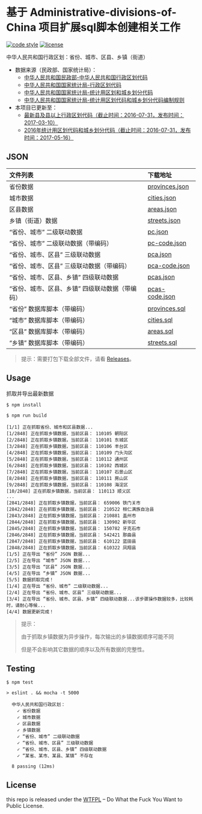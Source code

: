 # 基于 Administrative-divisions-of-China 项目扩展sql脚本创建相关工作

[![code style](https://img.shields.io/badge/code%20style-standard-brightgreen.svg)](http://standardjs.com/)
[![license](https://img.shields.io/badge/license-WTFPL%20--%20Do%20What%20the%20Fuck%20You%20Want%20to%20Public%20License-green.svg)](https://raw.githubusercontent.com/modood/Administrative-divisions-of-China/master/LICENSE)

中华人民共和国行政区划：省份、城市、区县、乡镇（街道）

*   数据来源（民政部、国家统计局）：
    * [中华人民共和国民政部-中华人民共和国行政区划代码](http://www.mca.gov.cn/article/sj/tjbz/a/)
    * [中华人民共和国国家统计局-行政区划代码](http://www.stats.gov.cn/tjsj/tjbz/xzqhdm/)
    * [中华人民共和国国家统计局-统计用区划和城乡划分代码](http://www.stats.gov.cn/tjsj/tjbz/tjyqhdmhcxhfdm/)
    * [中华人民共和国国家统计局-统计用区划代码和城乡划分代码编制规则](http://www.stats.gov.cn/tjsj/tjbz/200911/t20091125_8667.html)
*   本项目已更新至：
    * [最新县及县以上行政区划代码（截止时间：2016-07-31，发布时间：2017-03-10）](http://www.stats.gov.cn/tjsj/tjbz/xzqhdm/201703/t20170310_1471429.html)
    * [2016年统计用区划代码和城乡划分代码（截止时间：2016-07-31，发布时间：2017-05-16）](http://www.stats.gov.cn/tjsj/tjbz/tjyqhdmhcxhfdm/2016/index.html)

## JSON

| 文件列表                                     | 下载地址       |
|:---------------------------------------------|:---------------|
| 省份数据                                        | [provinces.json](https://github.com/FallenLeaveSeller/DB4ChinaAdministrativeRegion/blob/master/dist/provinces.json) |
| 城市数据                                        | [cities.json](https://github.com/FallenLeaveSeller/DB4ChinaAdministrativeRegion/blob/master/dist/cities.json) |
| 区县数据                                        | [areas.json](https://github.com/FallenLeaveSeller/DB4ChinaAdministrativeRegion/blob/master/dist/areas.json) |
| 乡镇（街道）数据                                | [streets.json](https://github.com/FallenLeaveSeller/DB4ChinaAdministrativeRegion/blob/master/dist/streets.json) |
| “省份、城市” 二级联动数据                       | [pc.json](https://github.com/FallenLeaveSeller/DB4ChinaAdministrativeRegion/blob/master/dist/pc.json) |
| “省份、城市” 二级联动数据（带编码）             | [pc-code.json](https://github.com/FallenLeaveSeller/DB4ChinaAdministrativeRegion/blob/master/dist/pc-code.json) |
| “省份、城市、区县” 三级联动数据                 | [pca.json](https://github.com/FallenLeaveSeller/DB4ChinaAdministrativeRegion/blob/master/dist/pca.json) |
| “省份、城市、区县” 三级联动数据（带编码）       | [pca-code.json](https://github.com/FallenLeaveSeller/DB4ChinaAdministrativeRegion/blob/master/dist/pca-code.json) |
| “省份、城市、区县、乡镇” 四级联动数据           | [pcas.json](https://github.com/FallenLeaveSeller/DB4ChinaAdministrativeRegion/blob/master/dist/pcas.json) |
| “省份、城市、区县、乡镇” 四级联动数据（带编码） | [pcas-code.json](https://github.com/FallenLeaveSeller/DB4ChinaAdministrativeRegion/blob/master/dist/pcas-code.json) |
| “省份” 数据库脚本（带编码） | [provinces.sql](https://github.com/FallenLeaveSeller/DB4ChinaAdministrativeRegion/blob/master/dist/provinces.sql) |
| “城市” 数据库脚本（带编码） | [cities.sql](https://github.com/FallenLeaveSeller/DB4ChinaAdministrativeRegion/blob/master/dist/cities.sql) |
| “区县” 数据库脚本（带编码） | [areas.sql](https://github.com/FallenLeaveSeller/DB4ChinaAdministrativeRegion/blob/master/dist/areas.sql) |
| “乡镇” 数据库脚本（带编码） | [streets.sql](https://github.com/FallenLeaveSeller/DB4ChinaAdministrativeRegion/blob/master/dist/streets.sql) |

> 提示：需要打包下载全部文件，请看 [Releases](https://github.com/FallenLeaveSeller/DB4ChinaAdministrativeRegion/releases)。

## Usage

抓取并导出最新数据

```
$ npm install

$ npm run build
```
```
[1/1] 正在抓取省份、城市和区县数据...
[1/2848] 正在抓取乡镇数据，当前区县： 110105 朝阳区
[2/2848] 正在抓取乡镇数据，当前区县： 110101 东城区
[3/2848] 正在抓取乡镇数据，当前区县： 110106 丰台区
[4/2848] 正在抓取乡镇数据，当前区县： 110109 门头沟区
[5/2848] 正在抓取乡镇数据，当前区县： 110112 通州区
[6/2848] 正在抓取乡镇数据，当前区县： 110102 西城区
[7/2848] 正在抓取乡镇数据，当前区县： 110107 石景山区
[8/2848] 正在抓取乡镇数据，当前区县： 110111 房山区
[9/2848] 正在抓取乡镇数据，当前区县： 110108 海淀区
[10/2848] 正在抓取乡镇数据，当前区县： 110113 顺义区
...
[2841/2848] 正在抓取乡镇数据，当前区县： 659006 铁门关市
[2842/2848] 正在抓取乡镇数据，当前区县： 210522 桓仁满族自治县
[2843/2848] 正在抓取乡镇数据，当前区县： 210881 盖州市
[2844/2848] 正在抓取乡镇数据，当前区县： 130902 新华区
[2845/2848] 正在抓取乡镇数据，当前区县： 150782 牙克石市
[2846/2848] 正在抓取乡镇数据，当前区县： 542421 那曲县
[2847/2848] 正在抓取乡镇数据，当前区县： 610122 蓝田县
[2848/2848] 正在抓取乡镇数据，当前区县： 610322 凤翔县
[1/5] 正在导出 “省份” JSON 数据...
[2/5] 正在导出 “城市” JSON 数据...
[3/5] 正在导出 “区县” JSON 数据...
[4/5] 正在导出 “乡镇” JSON 数据...
[5/5] 数据抓取完成！
[1/4] 正在导出 “省份、城市” 二级联动数据...
[2/4] 正在导出 “省份、城市、区县” 三级联动数据...
[3/4] 正在导出 “省份、城市、区县、乡镇” 四级联动数据...该步骤操作数据较多，比较耗时，请耐心等候...
[4/4] 数据更新完成！
```

>  提示：
>
>  由于抓取乡镇数据为异步操作，每次输出的乡镇数据顺序可能不同
>
>  但是不会影响其它数据的顺序以及所有数据的完整性。

## Testing

```
$ npm test

> eslint . && mocha -t 5000

  中华人民共和国行政区划：
    ✓ 省份数据
    ✓ 城市数据
    ✓ 区县数据
    ✓ 乡镇数据
    ✓ “省份、城市” 二级联动数据
    ✓ “省份、城市、区县” 三级联动数据
    ✓ “省份、城市、区县、乡镇” 四级联动数据
    ✓ “某省、某市、某县、某镇” 不存在

  8 passing (12ms)
```

## License

this repo is released under the [WTFPL](http://www.wtfpl.net/) – Do What the Fuck You Want to Public License.
